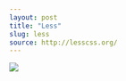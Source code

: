 ```yaml
---
layout: post
title: "Less"
slug: less
source: http://lesscss.org/
---
```


<img src="/beautiful-open/screenshots/less.png">
